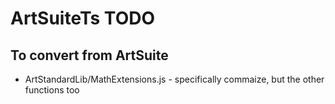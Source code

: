 # ArtSuiteTs TODO

## To convert from ArtSuite

- ArtStandardLib/MathExtensions.js - specifically commaize, but the other functions too
